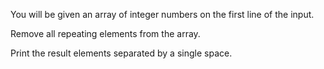 You will be given an array of integer numbers on the first line of the input.

Remove all repeating elements from the array.

Print the result elements separated by a single space.